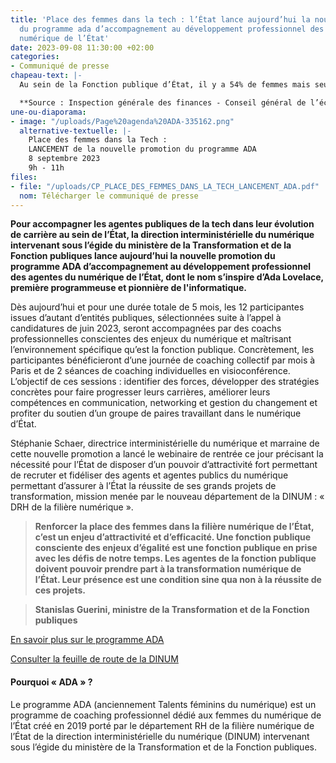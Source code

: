```yaml
---
title: 'Place des femmes dans la tech : l’État lance aujourd’hui la nouvelle promotion
  du programme ada d’accompagnement au développement professionnel des agentes du
  numérique de l’État'
date: 2023-09-08 11:30:00 +02:00
categories:
- Communiqué de presse
chapeau-text: |-
  Au sein de la Fonction publique d’État, il y a 54% de femmes mais seulement 25% dans les effectifs du numérique public* ; seuls 32% des postes d’encadrement supérieur et dirigeant sont occupés par des femmes alors que 67% des cadres sont des femmes**.

  **Source : Inspection générale des finances - Conseil général de l’économie. **Source : DGAFP.*
une-ou-diaporama:
- image: "/uploads/Page%20agenda%20ADA-335162.png"
  alternative-textuelle: |-
    Place des femmes dans la Tech :
    LANCEMENT de la nouvelle promotion du programme ADA
    8 septembre 2023
    9h - 11h
files:
- file: "/uploads/CP_PLACE_DES_FEMMES_DANS_LA_TECH_LANCEMENT_ADA.pdf"
  nom: Télécharger le communiqué de presse
---
```


**Pour accompagner les agentes publiques de la tech dans leur évolution de carrière au sein de l’État, la direction interministérielle du numérique intervenant sous l’égide du ministère de la Transformation et de la Fonction publiques lance aujourd’hui la nouvelle promotion du programme ADA d’accompagnement au développement professionnel des agentes du numérique de l’État, dont le nom s’inspire d’Ada Lovelace, première programmeuse et pionnière de l'informatique.**

Dès aujourd’hui et pour une durée totale de 5 mois, les 12 participantes issues d’autant d’entités publiques, sélectionnées suite à l’appel à candidatures de juin 2023, seront accompagnées par des coachs professionnelles conscientes des enjeux du numérique et maîtrisant l’environnement spécifique qu’est la fonction publique. Concrètement, les participantes bénéficieront d’une journée de coaching collectif par mois à Paris et de 2 séances de coaching individuelles en visioconférence. L’objectif de ces sessions : identifier des forces, développer des stratégies concrètes pour faire progresser leurs carrières, améliorer leurs compétences en communication, networking et gestion du changement et profiter du soutien d’un groupe de paires travaillant dans le numérique d’État.

Stéphanie Schaer, directrice interministérielle du numérique et marraine de cette nouvelle promotion a lancé le webinaire de rentrée ce jour précisant la nécessité pour l’État de disposer d’un pouvoir d’attractivité fort permettant de recruter et fidéliser des agents et agentes publics du numérique permettant d’assurer à l’État la réussite de ses grands projets de transformation, mission menée par le nouveau département de la DINUM : « DRH de la filière numérique ».

<blockquote class="citation"><p><b>Renforcer la place des femmes dans la filière numérique de l’État, c’est un enjeu d’attractivité et d’efficacité. Une fonction publique consciente des enjeux d’égalité est une fonction publique en prise avec les défis de notre temps. Les agentes de la fonction publique doivent pouvoir prendre part à la transformation numérique de l’État. Leur présence est une condition sine qua non à la réussite de ces projets.</b></p> </blockquote>
<blockquote class="auteur-citation"> <p><strong>Stanislas Guerini, ministre de la Transformation et de la Fonction publiques</strong></p> </blockquote>

<p><a href="https://www.numerique.gouv.fr/services/ada/" title="En savoir plus sur le programme ADA - Lien externe">En savoir plus sur le programme ADA</a></p>
<p><a href="https://www.numerique.gouv.fr/dinum/" title="Consulter la feuille de route de la DINUM - Lien externe">Consulter la feuille de route de la DINUM</a></p>


<div class="noir encadre"><h4>Pourquoi « ADA » ?</h4> 
<p>Le programme ADA (anciennement Talents féminins du numérique) est un programme de coaching professionnel dédié aux femmes du numérique de l’État créé en 2019 porté par le département RH de la filière numérique de l’État de la direction interministérielle du numérique (DINUM) intervenant sous l’égide du ministère de la Transformation et de la Fonction publiques.
</p></div>

